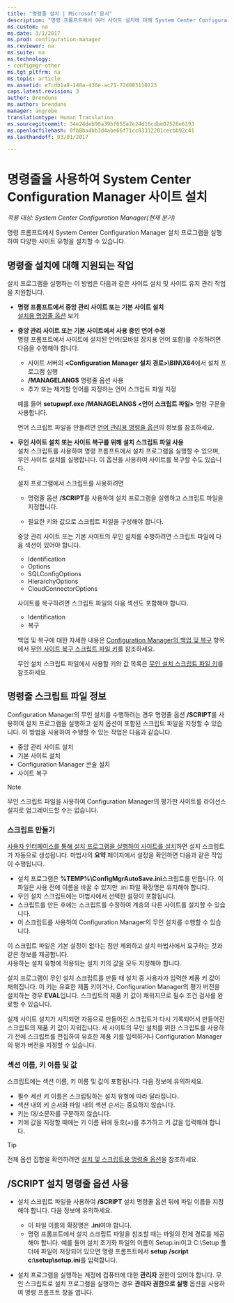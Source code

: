 ```yaml
---
title: "명령줄 설치 | Microsoft 문서"
description: "명령 프롬프트에서 여러 사이트 설치에 대해 System Center Configuration Manager 설치 프로그램을 실행하는 방법을 알아봅니다."
ms.custom: na
ms.date: 3/1/2017
ms.prod: configuration-manager
ms.reviewer: na
ms.suite: na
ms.technology:
- configmgr-other
ms.tgt_pltfrm: na
ms.topic: article
ms.assetid: e7cdb1a9-140a-436e-ac71-72d083110223
caps.latest.revision: 3
author: Brenduns
ms.author: brenduns
manager: angrobe
translationtype: Human Translation
ms.sourcegitcommit: 34e24deb90a39bf655a2e24d16cdbe07528e6193
ms.openlocfilehash: 0fb8ba4bb3d4abe66f71cc83312281cecbb92c41
ms.lasthandoff: 03/01/2017

---
```

# <a name="use-a-command-line-to-install-system-center-configuration-manager-sites"></a>명령줄을 사용하여 System Center Configuration Manager 사이트 설치

*적용 대상: System Center Configuration Manager(현재 분기)*

 명령 프롬프트에서 System Center Configuration Manager 설치 프로그램을 실행하여 다양한 사이트 유형을 설치할 수 있습니다.

## <a name="supported-tasks-for-command-line-installations"></a>명령줄 설치에 대해 지원되는 작업
 설치 프로그램을 실행하는 이 방법은 다음과 같은 사이트 설치 및 사이트 유지 관리 작업을 지원합니다.

-   **명령 프롬프트에서 중앙 관리 사이트 또는 기본 사이트 설치**  
  [설치용 명령줄 옵션](../../../../core/servers/deploy/install/command-line-options-for-setup.md) 보기

 -  **중앙 관리 사이트 또는 기본 사이트에서 사용 중인 언어 수정**  
    명령 프롬프트에서 사이트에 설치된 언어(모바일 장치용 언어 포함)를 수정하려면 다음을 수행해야 합니다.  

     -   사이트 서버의 **&lt;Configuration Manager 설치 경로\>\BIN\X64**에서 설치 프로그램 실행
     -   **/MANAGELANGS** 명령줄 옵션 사용
     -   추가 또는 제거할 언어를 지정하는 언어 스크립트 파일 지정  

    예를 들어 **setupwpf.exe /MANAGELANGS &lt;언어 스크립트 파일\>** 명령 구문을 사용합니다.  

    언어 스크립트 파일을 만들려면 [언어 관리용 명령줄 옵션](../../../../core/servers/deploy/install/command-line-options-for-setup.md#bkmk_Lang)의 정보를 참조하세요.  

 -  **무인 사이트 설치 또는 사이트 복구를 위해 설치 스크립트 파일 사용**  
    설치 스크립트를 사용하여 명령 프롬프트에서 설치 프로그램을 실행할 수 있으며, 무인 사이트 설치를 실행합니다. 이 옵션을 사용하여 사이트를 복구할 수도 있습니다.    

    설치 프로그램에서 스크립트를 사용하려면  

    -   명령줄 옵션 **/SCRIPT**를 사용하여 설치 프로그램을 실행하고 스크립트 파일을 지정합니다.  

    -   필요한 키와 값으로 스크립트 파일을 구성해야 합니다.  

    중앙 관리 사이트 또는 기본 사이트의 무인 설치를 수행하려면 스크립트 파일에 다음 섹션이 있어야 합니다.  

    -   Identification    
    -   Options    
    -   SQLConfigOptions    
    -   HierarchyOptions    
    -   CloudConnectorOptions   

    사이트를 복구하려면 스크립트 파일의 다음 섹션도 포함해야 합니다.  

    -   Identification  
    -   복구

    백업 및 복구에 대한 자세한 내용은 [Configuration Manager의 백업 및 복구](../../../../protect/understand/backup-and-recovery.md) 항목에서 [무인 사이트 복구 스크립트 파일 키](../../../../protect/understand/backup-and-recovery.md#BKMK_UnattendedSiteRecoveryKeys)를 참조하세요.  

    무인 설치 스크립트 파일에서 사용할 키와 값 목록은 [무인 설치 스크립트 파일 키](../../../../core/servers/deploy/install/command-line-options-for-setup.md#bkmk_Unattended)를 참조하세요.  

## <a name="about-the-command-line-script-file"></a>명령줄 스크립트 파일 정보  

 Configuration Manager의 무인 설치를 수행하려는 경우 명령줄 옵션 **/SCRIPT**를 사용하여 설치 프로그램을 실행하고 설치 옵션이 포함된 스크립트 파일을 지정할 수 있습니다. 이 방법을 사용하여 수행할 수 있는 작업은 다음과 같습니다.  

-   중앙 관리 사이트 설치  
-   기본 사이트 설치  
-   Configuration Manager 콘솔 설치  
-   사이트 복구  

> [!NOTE]  
>  무인 스크립트 파일을 사용하여 Configuration Manager의 평가판 사이트를 라이선스 설치로 업그레이드할 수는 없습니다.  

### <a name="create-the-script"></a>스크립트 만들기
[사용자 인터페이스를 통해 설치 프로그램을 실행하여 사이트를 설치](../../../../core/servers/deploy/install/use-the-setup-wizard-to-install-sites.md)하면 설치 스크립트가 자동으로 생성됩니다.  마법사의 **요약** 페이지에서 설정을 확인하면 다음과 같은 작업이 수행됩니다.  

-   설치 프로그램은 **%TEMP%\ConfigMgrAutoSave.ini**스크립트를 만듭니다.  이 파일은 사용 전에 이름을 바꿀 수 있지만 .ini 파일 확장명은 유지해야 합니다.  
-   무인 설치 스크립트에는 마법사에서 선택한 설정이 포함됩니다.  
-   스크립트를 만든 후에는 스크립트를 수정하여 계층의 다른 사이트를 설치할 수 있습니다.  
-   이 스크립트를 사용하여 Configuration Manager의 무인 설치를 수행할 수 있습니다.  

이 스크립트 파일은 기본 설정이 없다는 점만 제외하고 설치 마법사에서 요구하는 것과 같은 정보를 제공합니다.   
사용하는 설치 유형에 적용되는 설치 키의 값을 모두 지정해야 합니다.   

설치 프로그램이 무인 설치 스크립트를 만들 때 설치 중 사용자가 입력한 제품 키 값이 채워집니다. 이 키는 유효한 제품 키이거나, Configuration Manager의 평가 버전을 설치하는 경우 **EVAL**입니다. 스크립트의 제품 키 값이 채워지므로 필수 조건 검사를 완료할 수 있습니다.   

실제 사이트 설치가 시작되면 자동으로 만들어진 스크립트가 다시 기록되어서 만들어진 스크립트의 제품 키 값이 지워집니다. 새 사이트의 무인 설치를 위한 스크립트를 사용하기 전에 스크립트를 편집하여 유효한 제품 키를 입력하거나 Configuration Manager의 평가 버전을 지정할 수 있습니다.  

### <a name="section-names-key-names-and-values"></a>섹션 이름, 키 이름 및 값
스크립트에는 섹션 이름, 키 이름 및 값이 포함됩니다. 다음 정보에 유의하세요.
-   필수 세션 키 이름은 스크립팅하는 설치 유형에 따라 달라집니다.
-   섹션 내의 키 순서와 파일 내의 섹션 순서는 중요하지 않습니다.     
-   키는 대/소문자를 구분하지 않습니다.  
-   키에 값을 지정할 때에는 키 이름 뒤에 등호(=)를 추가하고 키 값을 입력해야 합니다.    

> [!TIP]  
>  전체 옵션 집합을 확인하려면 [설치 및 스크립트용 명령줄 옵션](../../../../core/servers/deploy/install/command-line-options-for-setup.md)을 참조하세요.  

## <a name="use-the-script-setup-command-line-option"></a>/SCRIPT 설치 명령줄 옵션 사용

-   설치 스크립트 파일을 사용하여 **/SCRIPT** 설치 명령줄 옵션 뒤에 파일 이름을 지정해야 합니다. 다음 정보에 유의하세요.   
    -   이 파일 이름의 확장명은 **.ini**여야 합니다.  
    -   명령 프롬프트에서 설치 스크립트 파일을 참조할 때는 파일의 전체 경로를 제공해야 합니다. 예를 들어 설치 초기화 파일의 이름이 Setup.ini이고 C:\Setup 폴더에 파일이 저장되어 있으면 명령 프롬프트에서 **setup /script c:\setup\setup.ini**를 입력합니다.  

-   설치 프로그램을 실행하는 계정에 컴퓨터에 대한 **관리자** 권한이 있어야 합니다. 무인 스크립트로 설치 프로그램을 실행하는 경우 **관리자 권한으로 실행** 옵션을 사용하여 명령 프롬프트 창을 엽니다.   

